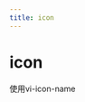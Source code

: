 ```yaml
---
title: icon
---
```

# icon
<ClientOnly>
<Common-code-format 
  title="使用方法" 
  extendedDescription="说明：使用本组件需要全局引入* svg.js*文件或是在引用本组件的父组件中引入* svg.js*文件。例如:* import './packages/common/svg.js'*。* svg.js*文件是根据* http://www.iconfont.cn*的* symbol引用*生成的* js*文件。具体获取方法请访问* http://www.iconfont.cn*。使用本组件为项目添加Icon图标需要在* Iconfont*的对应项目将每一个图标按以下规范为每一个图标命名：* vi-xxx*，必须以* vi-开头，xxx可以自己命名。*"
  description="直接通过设置属性* vi-icon-name*来指定想使用的图标，其属性值就是上文提到的* xxx*。例如：" 
>
  <Icon-vi-icon/>
  <highlight-code slot="codeText" lang="vue">
    <vi-icon vi-icon-name="fold" vi-icon-size="medium"></vi-icon>
    <vi-icon vi-icon-name="unfold" vi-icon-size="medium"></vi-icon>
    <vi-icon vi-icon-name="left" vi-icon-size="medium"></vi-icon>
    <vi-icon vi-icon-name="right" vi-icon-size="medium"></vi-icon>
    <vi-icon vi-icon-name="download" vi-icon-size="medium"></vi-icon>
    <vi-icon vi-icon-name="upload" vi-icon-size="medium"></vi-icon>
    <vi-icon vi-icon-name="loading" vi-icon-size="medium"></vi-icon>
    <vi-icon vi-icon-name="search" vi-icon-size="medium"></vi-icon>
    <vi-icon vi-icon-name="top" vi-icon-size="medium"></vi-icon>
    <vi-icon vi-icon-name="setting" vi-icon-size="medium"></vi-icon>
  </highlight-code>
  <section slot="paraDescription">使用<span class="paraStyle">vi-icon-name</span></section>
</Common-code-format>
</ClientOnly>
